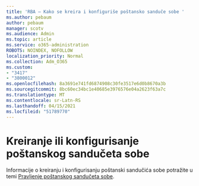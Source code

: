 ```yaml
---
title: 'RBA – Kako se kreira i konfiguriše poštansko sanduče sobe '
ms.author: pebaum
author: pebaum
manager: scotv
ms.audience: Admin
ms.topic: article
ms.service: o365-administration
ROBOTS: NOINDEX, NOFOLLOW
localization_priority: Normal
ms.collection: Adm_O365
ms.custom:
- "3417"
- "3800012"
ms.openlocfilehash: 8a3691e741fd6874908c30fe3517e6d0b8670a3b
ms.sourcegitcommit: 8bc60ec34bc1e40685e3976576e04a2623f63a7c
ms.translationtype: MT
ms.contentlocale: sr-Latn-RS
ms.lasthandoff: 04/15/2021
ms.locfileid: "51789770"
---
```

# <a name="create-or-configure-a-room-mailbox"></a>Kreiranje ili konfigurisanje poštanskog sandučeta sobe

Informacije o kreiranju i konfigurisanju poštanski sandučića sobe potražite u temi [Pravljenje poštanskog sandučeta sobe](https://docs.microsoft.com/exchange/recipients/room-mailboxes?view=exchserver-2019#create-a-room-mailbox).